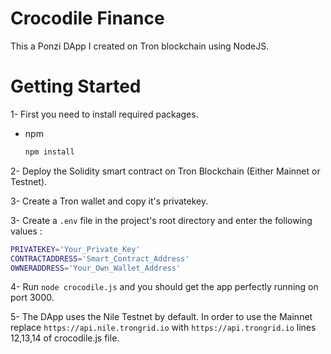 # Crocodile Finance

This a Ponzi DApp I created on Tron blockchain using NodeJS.

<!-- GETTING STARTED -->
# Getting Started

1- First you need to install required packages.
* npm
  ```sh
  npm install
  ```
2- Deploy the Solidity smart contract on Tron Blockchain (Either Mainnet or Testnet).

3- Create a Tron wallet and copy it's privatekey.

3- Create a `.env` file in the project's root directory and enter the following values :
```sh
PRIVATEKEY='Your_Private_Key'
CONTRACTADDRESS='Smart_Contract_Address'
OWNERADDRESS='Your_Own_Wallet_Address'
```

4- Run `node crocodile.js` and you should get the app perfectly running on port 3000.

5- The DApp uses the Nile Testnet by default. In order to use the Mainnet replace `https://api.nile.trongrid.io` with `https://api.trongrid.io` lines 12,13,14 of crocodile.js file. 